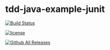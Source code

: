 # tdd-java-example-junit

[![Build Status](https://travis-ci.com/tbhova/tdd-java-example-junit.svg?token=RDMZn5yEkeLRGd9soXyb&branch=master)](https://travis-ci.com/tbhova/tdd-java-example-junit)

[![license](https://img.shields.io/github/license/mashape/apistatus.svg)]()

[![Github All Releases](https://img.shields.io/github/downloads/tbhova/tdd-java-example-junit/total.svg)]()
